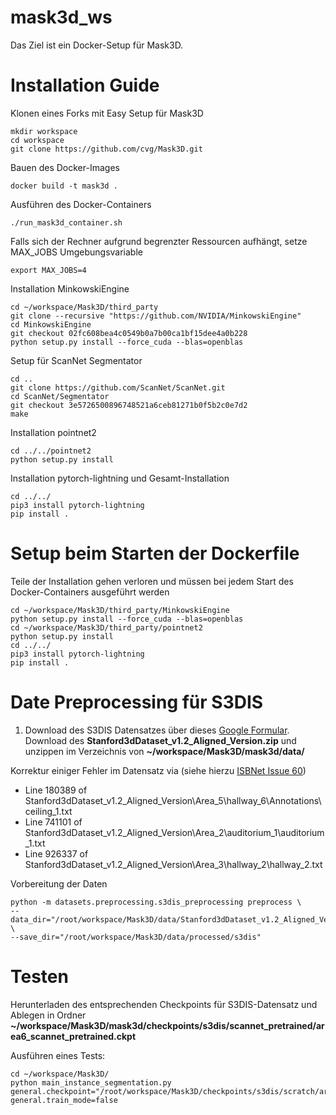 # mask3d_ws
Das Ziel ist ein Docker-Setup für Mask3D.

# Installation Guide
Klonen eines Forks mit Easy Setup für Mask3D
```
mkdir workspace
cd workspace
git clone https://github.com/cvg/Mask3D.git
```

Bauen des Docker-Images
```
docker build -t mask3d .
```

Ausführen des Docker-Containers
```
./run_mask3d_container.sh
```
Falls sich der Rechner aufgrund begrenzter Ressourcen aufhängt, setze MAX_JOBS Umgebungsvariable
```
export MAX_JOBS=4
```
Installation MinkowskiEngine
``` 
cd ~/workspace/Mask3D/third_party
git clone --recursive "https://github.com/NVIDIA/MinkowskiEngine"
cd MinkowskiEngine
git checkout 02fc608bea4c0549b0a7b00ca1bf15dee4a0b228
python setup.py install --force_cuda --blas=openblas
```

Setup für ScanNet Segmentator
```
cd ..
git clone https://github.com/ScanNet/ScanNet.git
cd ScanNet/Segmentator
git checkout 3e5726500896748521a6ceb81271b0f5b2c0e7d2
make
```

Installation pointnet2
``` 
cd ../../pointnet2
python setup.py install
``` 
Installation pytorch-lightning und Gesamt-Installation
``` 
cd ../../
pip3 install pytorch-lightning
pip install .
``` 

# Setup beim Starten der Dockerfile
Teile der Installation gehen verloren und müssen bei 
jedem Start des Docker-Containers ausgeführt werden

```
cd ~/workspace/Mask3D/third_party/MinkowskiEngine
python setup.py install --force_cuda --blas=openblas
cd ~/workspace/Mask3D/third_party/pointnet2
python setup.py install
cd ../../
pip3 install pytorch-lightning
pip install .
```

# Date Preprocessing für S3DIS
1. Download des S3DIS Datensatzes über dieses [Google Formular](https://docs.google.com/forms/d/e/1FAIpQLScDimvNMCGhy_rmBA2gHfDu3naktRm6A8BPwAWWDv-Uhm6Shw/viewform?c=0&w=1).
Download des **Stanford3dDataset_v1.2_Aligned_Version.zip** und unzippen
im Verzeichnis von **~/workspace/Mask3D/mask3d/data/**

Korrektur einiger Fehler im Datensatz via (siehe hierzu [ISBNet Issue 60](https://github.com/VinAIResearch/ISBNet/issues/60))
- Line 180389 of Stanford3dDataset_v1.2_Aligned_Version\Area_5\hallway_6\Annotations\ceiling_1.txt
- Line 741101 of Stanford3dDataset_v1.2_Aligned_Version\Area_2\auditorium_1\auditorium_1.txt
- Line 926337 of Stanford3dDataset_v1.2_Aligned_Version\Area_3\hallway_2\hallway_2.txt

Vorbereitung der Daten 
```
python -m datasets.preprocessing.s3dis_preprocessing preprocess \
--data_dir="/root/workspace/Mask3D/data/Stanford3dDataset_v1.2_Aligned_Version" \
--save_dir="/root/workspace/Mask3D/data/processed/s3dis"
```

# Testen
Herunterladen des entsprechenden Checkpoints für S3DIS-Datensatz und Ablegen in Ordner
**~/workspace/Mask3D/mask3d/checkpoints/s3dis/scannet_pretrained/area6_scannet_pretrained.ckpt**

Ausführen eines Tests:
``` 
cd ~/workspace/Mask3D/
python main_instance_segmentation.py general.checkpoint="/root/workspace/Mask3D/checkpoints/s3dis/scratch/area6_from_scratch.ckpt" general.train_mode=false
